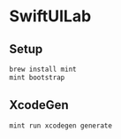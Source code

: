 # SwiftUILab

## Setup

```sh
brew install mint
mint bootstrap
```

## XcodeGen

```sh
mint run xcodegen generate
```
